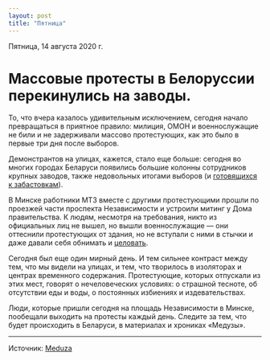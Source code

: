 ```yaml
---
layout: post
title: "Пятница"
---
```


Пятница, 14 августа 2020 г.

# Массовые протесты в Белоруссии перекинулись на заводы. 

То, что вчера казалось удивительным исключением, сегодня начало превращаться в приятное правило: милиция, ОМОН и военнослужащие не били и не задерживали массово протестующих, как это было в первые три дня после выборов.

Демонстрантов на улицах, кажется, стало еще больше: сегодня во многих городах Беларуси появились большие колонны сотрудников крупных заводов, также недовольных итогами выборов (и [готовящихся к забастовкам](https://meduza.io/feature/2020/08/14/massovye-protesty-v-belorussii-perekinulis-na-zavody-glavnoe)). 

В Минске работники МТЗ вместе с другими протестующими прошли по проезжей части проспекта Независимости и устроили митинг у Дома правительства. К людям, несмотря на требования, никто из официальных лиц не вышел, но вышли военнослужащие — они оттеснили протестующих от здания, но не вступали с ними в стычки и даже давали себя обнимать и [целовать](https://meduza.io/short/2020/08/14/protestuyuschie-obnimayut-omonovtsev-u-doma-pravitelstva-belarusi-fotografiya).

Сегодня был еще один мирный день. И тем сильнее контраст между тем, что мы видели на улицах, и тем, что творилось в изоляторах и центрах временного содержания. Протестующие, которых отпускали из этих мест, говорят о нечеловеческих условиях: о страшной тесноте, об отсутствии еды и воды, о постоянных избиениях и издевательствах.

Люди, которые пришли сегодня на площадь Независимости в Минске, пообещали выходить на протесты каждый день. Следите за тем, что будет происходить в Беларуси, в материалах и хрониках «Медузы». 

---

Источник: [Meduza](https://meduza.io/feature/2020/08/14/massovye-protesty-v-belorussii-perekinulis-na-zavody-glavnoe)
